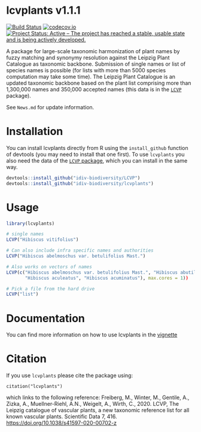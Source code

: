 # lcvplants v1.1.1
[![Build Status](https://travis-ci.com/idiv-biodiversity/lcplants.svg?token=Bbiute2RTxuP5ghkjAxb&branch=master)](https://travis-ci.com/idiv-biodiversity/lcplants.svg?token=Bbiute2RTxuP5ghkjAxb&branch=master)
[![codecov.io](https://codecov.io/github/idiv-biodiversity/lcplants/graphs/badge.svg?branch=master)](https://codecov.io/github/idiv-biodiversity/lcplants)
[![Project Status: Active – The project has reached a stable, usable state and is being actively developed.](https://www.repostatus.org/badges/latest/active.svg)](https://www.repostatus.org/#active)

A package for large-scale taxonomic harmonization of plant names by fuzzy matching and synonymy resolution against the Leipzig Plant Catalogue as taxonomic backbone. Submission of single names or list of species names is possible (for lists with more than 5000 species computation may take some time). The Leipzig Plant Catalogue is an updated taxonomic backbone based on the plant list comprising more than 1,300,000 names and 350,000 accepted names (this data is in the [`LCVP`](https://github.com/idiv-biodiversity/LCVP) package).


See `News.md` for update information.

# Installation
You can install lcvplants directly from R using the `install_github` function of devtools (you may need to install that one first). To use `lcvplants` you also need the data of the [`LCVP` package](https://github.com/idiv-biodiversity/LCVP), which you can install in the same way.

```r
devtools::install_github("idiv-biodiversity/LCVP")
devtools::install_github("idiv-biodiversity/lcvplants")
```

# Usage
```r
library(lcvplants)

# single names
LCVP("Hibiscus vitifolius")

# Can also include infra specific names and authorities
LCVP("Hibiscus abelmoschus var. betulifolius Mast.")

# Also works on vectors of names
LCVP(c("Hibiscus abelmoschus var. betulifolius Mast.", "Hibiscus abutiloides Willd.", 
       "Hibiscus aculeatus", "Hibiscus acuminatus"), max.cores = 1))

# Pick a file from the hard drive
LCVP("list")
```

# Documentation
You can find more information on how to use lcvplants in the [vignette](https://idiv-biodiversity.github.io/lcvplants/articles/taxonomic_resolution_using_lcplants.html)

# Citation

If you use `lcvplants` please cite the package using:

```{r}
citation("lcvplants")
```

which links to the following reference:
Freiberg, M., Winter, M., Gentile, A., Zizka, A., Muellner-Riehl, A.N., Weigelt, A., Wirth, C., 2020. LCVP, The Leipzig catalogue of vascular plants, a new taxonomic reference list for all known vascular plants. Scientific Data 7, 416. https://doi.org/10.1038/s41597-020-00702-z


